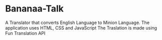 # Bananaa-Talk
A Translator that converts English Language to Minion Language. 
The application uses HTML, CSS and JavaScript
The Traslation is made using Fun Translation API
